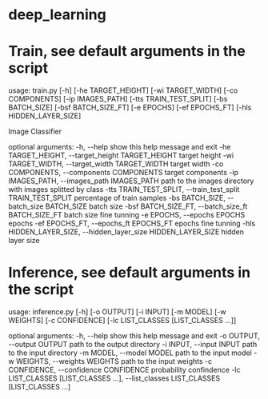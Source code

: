# deep_learning

# Train, see default arguments in the script

  usage: train.py [-h] [-he TARGET_HEIGHT] [-wi TARGET_WIDTH] [-co COMPONENTS] [-ip IMAGES_PATH] [-tts TRAIN_TEST_SPLIT] [-bs BATCH_SIZE]
                  [-bsf BATCH_SIZE_FT] [-e EPOCHS] [-ef EPOCHS_FT] [-hls HIDDEN_LAYER_SIZE]

  Image Classifier

  optional arguments:
    -h, --help            show this help message and exit
    -he TARGET_HEIGHT, --target_height TARGET_HEIGHT
                          target height
    -wi TARGET_WIDTH, --target_width TARGET_WIDTH
                          target width
    -co COMPONENTS, --components COMPONENTS
                          target components
    -ip IMAGES_PATH, --images_path IMAGES_PATH
                          path to the images directory with images splitted by class
    -tts TRAIN_TEST_SPLIT, --train_test_split TRAIN_TEST_SPLIT
                          percentage of train samples
    -bs BATCH_SIZE, --batch_size BATCH_SIZE
                          batch size
    -bsf BATCH_SIZE_FT, --batch_size_ft BATCH_SIZE_FT
                          batch size fine tunning
    -e EPOCHS, --epochs EPOCHS
                          epochs
    -ef EPOCHS_FT, --epochs_ft EPOCHS_FT
                          epochs fine tunning
    -hls HIDDEN_LAYER_SIZE, --hidden_layer_size HIDDEN_LAYER_SIZE
                          hidden layer size
                        
# Inference, see default arguments in the script

  usage: inference.py [-h] [-o OUTPUT] [-i INPUT] [-m MODEL] [-w WEIGHTS] [-c CONFIDENCE] [-lc LIST_CLASSES [LIST_CLASSES ...]]

  optional arguments:
    -h, --help            show this help message and exit
    -o OUTPUT, --output OUTPUT
                          path to the output directory
    -i INPUT, --input INPUT
                          path to the input directory
    -m MODEL, --model MODEL
                          path to the input model
    -w WEIGHTS, --weights WEIGHTS
                          path to the input weights
    -c CONFIDENCE, --confidence CONFIDENCE
                          probability confindence
    -lc LIST_CLASSES [LIST_CLASSES ...], --list_classes LIST_CLASSES [LIST_CLASSES ...]
